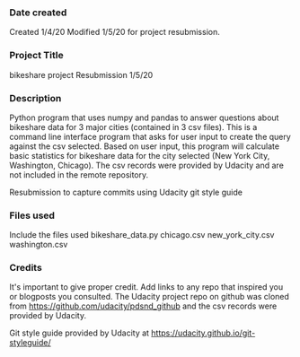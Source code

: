 ### Date created
Created 1/4/20
Modified 1/5/20 for project resubmission.

### Project Title
bikeshare project
Resubmission 1/5/20


### Description
Python program that uses numpy and pandas to answer questions about bikeshare data
for 3 major cities (contained in 3 csv files). This is a command line interface
program that asks for user input to create the query against the csv selected.
Based on user input, this program will calculate basic statistics for bikeshare
data for the city selected (New York City, Washington, Chicago).  The csv records
were provided by Udacity and are not included in the remote repository.

Resubmission to capture commits using Udacity git style guide
### Files used
Include the files used
bikeshare_data.py
chicago.csv
new_york_city.csv
washington.csv


### Credits
It's important to give proper credit. Add links to any repo that inspired you or blogposts you consulted.
The Udacity project repo on github was cloned from https://github.com/udacity/pdsnd_github
and the csv records were provided by Udacity.

Git style guide provided by Udacity at https://udacity.github.io/git-styleguide/
